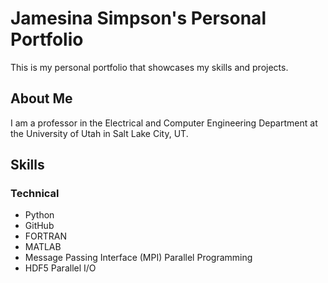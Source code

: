 # Jamesina Simpson's Personal Portfolio
This is my personal portfolio that showcases my skills and projects.
## About Me
I am a professor in the Electrical and Computer Engineering Department at the University of Utah in Salt Lake City, UT.
## Skills
### Technical
* Python
* GitHub
* FORTRAN
* MATLAB
* Message Passing Interface (MPI) Parallel Programming
* HDF5 Parallel I/O
